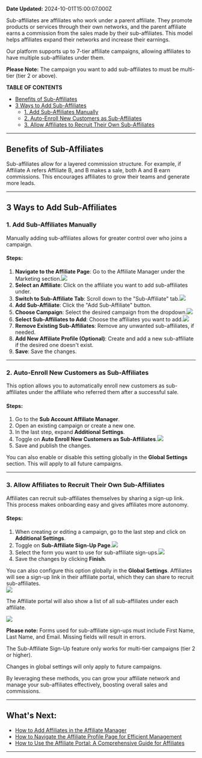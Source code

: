 **Date Updated:** 2024-10-01T15:00:07.000Z

Sub-affiliates are affiliates who work under a parent affiliate. They promote products or services through their own networks, and the parent affiliate earns a commission from the sales made by their sub-affiliates. This model helps affiliates expand their networks and increase their earnings.

  
Our platform supports up to 7-tier affiliate campaigns, allowing affiliates to have multiple sub-affiliates under them.

**Please Note:** 
The campaign you want to add sub-affiliates to must be multi-tier (tier 2 or above).

  
**TABLE OF CONTENTS**

* [Benefits of Sub-Affiliates](#Benefits-of-Sub-Affiliates)
* [3 Ways to Add Sub-Affiliates](#3-Ways-to-Add-Sub-Affiliates)  
   * [1\. Add Sub-Affiliates Manually](#1.%C2%A0Add-Sub-Affiliates-Manually)  
   * [2\. Auto-Enroll New Customers as Sub-Affiliates](#2.%C2%A0Auto-Enroll-New-Customers-as-Sub-Affiliates)  
   * [3\. Allow Affiliates to Recruit Their Own Sub-Affiliates](#3.%C2%A0Allow-Affiliates-to-Recruit-Their-Own-Sub-Affiliates)

---

## **Benefits of Sub-Affiliates**

Sub-affiliates allow for a layered commission structure. For example, if Affiliate A refers Affiliate B, and B makes a sale, both A and B earn commissions. This encourages affiliates to grow their teams and generate more leads.

---

## **3 Ways to Add Sub-Affiliates**

### **1\.** **Add Sub-Affiliates Manually**

Manually adding sub-affiliates allows for greater control over who joins a campaign.

#### **Steps:**

1. **Navigate to the Affiliate Page**: Go to the Affiliate Manager under the Marketing section.![](https://s3.amazonaws.com/cdn.freshdesk.com/data/helpdesk/attachments/production/155033798091/original/P6JQCEkwGUGnTzg1-pTv80pU8CLuzbW1yw.jpeg?1727699842)
2. **Select an Affiliate**: Click on the affiliate you want to add sub-affiliates under.
3. **Switch to Sub-Affiliate Tab**: Scroll down to the "Sub-Affiliate" tab.![](https://s3.amazonaws.com/cdn.freshdesk.com/data/helpdesk/attachments/production/155033798094/original/_k_S09sc4saLSWEeaY_ZyWeBf0BmbGFyVQ.jpeg?1727699842)
4. **Add Sub-Affiliate**: Click the "Add Sub-Affiliate" button.
5. **Choose Campaign**: Select the desired campaign from the dropdown.![](https://s3.amazonaws.com/cdn.freshdesk.com/data/helpdesk/attachments/production/155033798092/original/HNw5za-KF4qHM52GnX72aG10lqg3PediCg.jpeg?1727699842)
6. **Select Sub-Affiliates to Add**: Choose the affiliates you want to add.![](https://s3.amazonaws.com/cdn.freshdesk.com/data/helpdesk/attachments/production/155033798093/original/LbgQ1dkvCy0xDTZbm_tv1e8PbTQXg6sIGQ.jpeg?1727699842)
7. **Remove Existing Sub-Affiliates**: Remove any unwanted sub-affiliates, if needed.
8. **Add New Affiliate Profile (Optional)**: Create and add a new sub-affiliate if the desired one doesn't exist.
9. **Save**: Save the changes.

---

### **2\.** **Auto-Enroll New Customers as Sub-Affiliates**

  
This option allows you to automatically enroll new customers as sub-affiliates under the affiliate who referred them after a successful sale.

#### **Steps:**

1. Go to the **Sub Account Affiliate Manager**.
2. Open an existing campaign or create a new one.
3. In the last step, expand **Additional Settings**.
4. Toggle on **Auto Enroll New Customers as Sub-Affiliates**.![](https://s3.amazonaws.com/cdn.freshdesk.com/data/helpdesk/attachments/production/155033798126/original/RrdMYSQoaTVG0nkGU1p8UKC-EyMjy0elhw.jpeg?1727699855)
5. Save and publish the changes.

You can also enable or disable this setting globally in the **Global Settings** section. This will apply to all future campaigns.

---

### **3\.** **Allow Affiliates to Recruit Their Own Sub-Affiliates**

  
Affiliates can recruit sub-affiliates themselves by sharing a sign-up link. This process makes onboarding easy and gives affiliates more autonomy.

#### **Steps:**

1. When creating or editing a campaign, go to the last step and click on **Additional Settings**.
2. Toggle on **Sub-Affiliate Sign-Up Page**.![](https://s3.amazonaws.com/cdn.freshdesk.com/data/helpdesk/attachments/production/155033798172/original/jnSh6ig1IfcvWWxPcBUfpM8-XpiRPuHmGQ.jpeg?1727699871)
3. Select the form you want to use for sub-affiliate sign-ups.![](https://s3.amazonaws.com/cdn.freshdesk.com/data/helpdesk/attachments/production/155033798170/original/Pz0M5TPsN9szKvlSRcLArh8__Vlsd8SC-Q.jpeg?1727699871)
4. Save the changes by clicking **Finish**.

You can also configure this option globally in the **Global Settings**. Affiliates will see a sign-up link in their affiliate portal, which they can share to recruit sub-affiliates.  
![](https://s3.amazonaws.com/cdn.freshdesk.com/data/helpdesk/attachments/production/155033798173/original/xUle4cnCF8zwW0Jyut4oqqrFp5jq5rATQw.jpeg?1727699871)  
  
The Affiliate portal will also show a list of all sub-affiliates under each affiliate.

![](https://s3.amazonaws.com/cdn.freshdesk.com/data/helpdesk/attachments/production/155033798171/original/TVKFriFUpbViGOpo0a9Iu_uxa2UIBjnDtA.jpeg?1727699871)

**Please note:**
Forms used for sub-affiliate sign-ups must include First Name, Last Name, and Email. Missing fields will result in errors.

The Sub-Affiliate Sign-Up feature only works for multi-tier campaigns (tier 2 or higher).

Changes in global settings will only apply to future campaigns.

By leveraging these methods, you can grow your affiliate network and manage your sub-affiliates effectively, boosting overall sales and commissions.

---

  
## **What's Next:**

* [How to Add Affiliates in the Affiliate Manager](https://help.gohighlevel.com/en/support/solutions/articles/155000003647-how-to-add-affiliates-in-the-affiliate-manager)
* [How to Navigate the Affiliate Profile Page for Efficient Management](https://help.gohighlevel.com/en/support/solutions/articles/155000003649-how-to-navigate-the-affiliate-profile-page-for-efficient-management)
* [How to Use the Affiliate Portal: A Comprehensive Guide for Affiliates](https://help.gohighlevel.com/en/support/solutions/articles/155000003650-how-to-use-the-affiliate-portal-a-comprehensive-guide-for-affiliates)

---
  
  